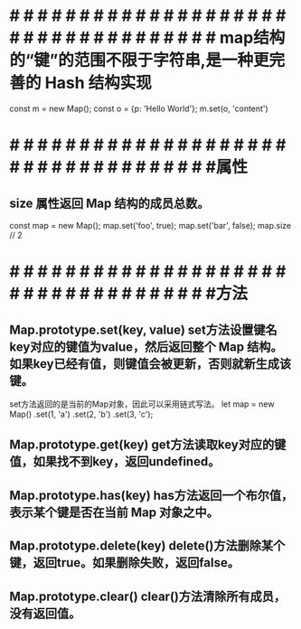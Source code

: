 # # # # # # # # # # # # # # # # # # # # # # # # # # # # # # # # # # # # map结构的“键”的范围不限于字符串,是一种更完善的 Hash 结构实现
const m = new Map();
const o = {p: 'Hello World'};
m.set(o, 'content')

# # # # # # # # # # # # # # # # # # # # # # # # # # # # # # # # # # # #属性
## size 属性返回 Map 结构的成员总数。
const map = new Map();
map.set('foo', true);
map.set('bar', false);
map.size // 2

# # # # # # # # # # # # # # # # # # # # # # # # # # # # # # # # # # # #方法
## Map.prototype.set(key, value) set方法设置键名key对应的键值为value，然后返回整个 Map 结构。如果key已经有值，则键值会被更新，否则就新生成该键。
set方法返回的是当前的Map对象，因此可以采用链式写法。
let map = new Map()
  .set(1, 'a')
  .set(2, 'b')
  .set(3, 'c');

## Map.prototype.get(key) get方法读取key对应的键值，如果找不到key，返回undefined。

## Map.prototype.has(key) has方法返回一个布尔值，表示某个键是否在当前 Map 对象之中。

## Map.prototype.delete(key) delete()方法删除某个键，返回true。如果删除失败，返回false。

## Map.prototype.clear() clear()方法清除所有成员，没有返回值。
